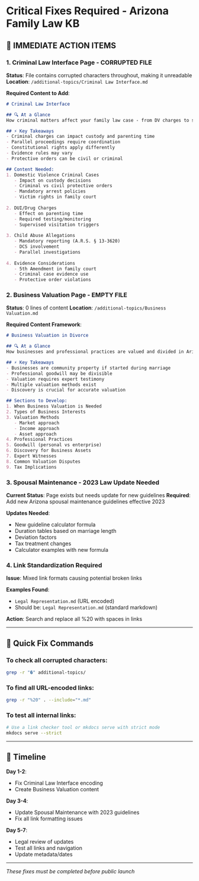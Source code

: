 # Critical Fixes Required - Arizona Family Law KB

## 🚨 IMMEDIATE ACTION ITEMS

### 1. Criminal Law Interface Page - CORRUPTED FILE
**Status**: File contains corrupted characters throughout, making it unreadable
**Location**: `/additional-topics/Criminal Law Interface.md`

**Required Content to Add**:
```markdown
# Criminal Law Interface

## 🔍 At a Glance
How criminal matters affect your family law case - from DV charges to substance abuse

## ⚡ Key Takeaways
- Criminal charges can impact custody and parenting time
- Parallel proceedings require coordination
- Constitutional rights apply differently
- Evidence rules may vary
- Protective orders can be civil or criminal

## Content Needed:
1. Domestic Violence Criminal Cases
   - Impact on custody decisions
   - Criminal vs civil protective orders
   - Mandatory arrest policies
   - Victim rights in family court
   
2. DUI/Drug Charges
   - Effect on parenting time
   - Required testing/monitoring
   - Supervised visitation triggers
   
3. Child Abuse Allegations
   - Mandatory reporting (A.R.S. § 13-3620)
   - DCS involvement
   - Parallel investigations
   
4. Evidence Considerations
   - 5th Amendment in family court
   - Criminal case evidence use
   - Protective order violations
```

### 2. Business Valuation Page - EMPTY FILE
**Status**: 0 lines of content
**Location**: `/additional-topics/Business Valuation.md`

**Required Content Framework**:
```markdown
# Business Valuation in Divorce

## 🔍 At a Glance
How businesses and professional practices are valued and divided in Arizona divorce

## ⚡ Key Takeaways
- Businesses are community property if started during marriage
- Professional goodwill may be divisible
- Valuation requires expert testimony
- Multiple valuation methods exist
- Discovery is crucial for accurate valuation

## Sections to Develop:
1. When Business Valuation is Needed
2. Types of Business Interests
3. Valuation Methods
   - Market approach
   - Income approach  
   - Asset approach
4. Professional Practices
5. Goodwill (personal vs enterprise)
6. Discovery for Business Assets
7. Expert Witnesses
8. Common Valuation Disputes
9. Tax Implications
```

### 3. Spousal Maintenance - 2023 Law Update Needed
**Current Status**: Page exists but needs update for new guidelines
**Required**: Add new Arizona spousal maintenance guidelines effective 2023

**Updates Needed**:
- New guideline calculator formula
- Duration tables based on marriage length
- Deviation factors
- Tax treatment changes
- Calculator examples with new formula

### 4. Link Standardization Required
**Issue**: Mixed link formats causing potential broken links

**Examples Found**:
- `Legal Representation.md` (URL encoded)
- Should be: `Legal Representation.md` (standard markdown)

**Action**: Search and replace all %20 with spaces in links

---

## 🔧 Quick Fix Commands

### To check all corrupted characters:
```bash
grep -r "�" additional-topics/
```

### To find all URL-encoded links:
```bash
grep -r "%20" . --include="*.md"
```

### To test all internal links:
```bash
# Use a link checker tool or mkdocs serve with strict mode
mkdocs serve --strict
```

---

## 📅 Timeline

**Day 1-2**: 
- Fix Criminal Law Interface encoding
- Create Business Valuation content

**Day 3-4**:
- Update Spousal Maintenance with 2023 guidelines
- Fix all link formatting issues

**Day 5-7**:
- Legal review of updates
- Test all links and navigation
- Update metadata/dates

---

*These fixes must be completed before public launch*